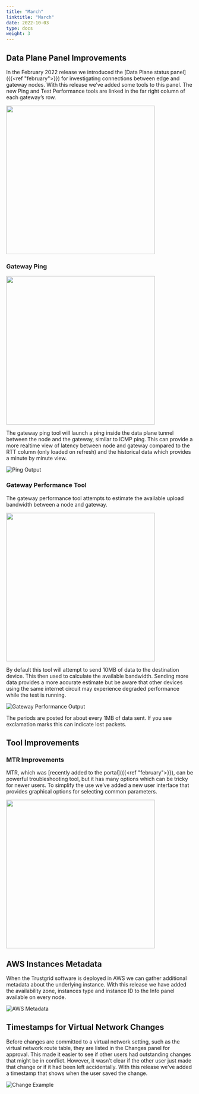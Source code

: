 ```yaml
---
title: "March"
linktitle: "March"
date: 2022-10-03
type: docs
weight: 3
---
```


## Data Plane Panel Improvements

In the February 2022 release we introduced the [Data Plane status panel]({{<ref "february">}}) for investigating connections between edge and gateway nodes.  With this release we’ve added some tools to this panel. The new Ping and Test Performance tools are linked in the far right column of each gateway’s row.

<img src="ping-test-performance.png" width="400px" />

### Gateway Ping

<img src="gateway-ping-modal.png" width="400px" />

The gateway ping tool will launch a ping inside the data plane tunnel between the node and the gateway, similar to ICMP ping.  This can provide a more realtime view of latency between node and gateway compared to the RTT column (only loaded on refresh) and the historical data which provides a minute by minute view.

![Ping Output](ping-output.png)

### Gateway Performance Tool

The gateway performance tool attempts to estimate the available upload bandwidth between a node and gateway. 

<img src="gateway-performance-modal.png" width="400px" />

By default this tool will attempt to send 10MB of data to the destination device. This then used to calculate the available bandwidth.  Sending more data provides a more accurate estimate but be aware that other devices using the same internet circuit may experience degraded performance while the test is running. 

![Gateway Performance Output](performance-output.png)

The periods are posted for about every 1MB of data sent. If you see exclamation marks this can indicate lost packets.

## Tool Improvements

### MTR Improvements

MTR, which was [recently added to the portal]({{<ref "february">}}), can be powerful troubleshooting tool, but it has many options which can be tricky for newer users.  To simplify the use we’ve added a new user interface that provides graphical options for selecting common parameters.

<img src="mtr-modal.png" width="400px" />

## AWS Instances Metadata

When the Trustgrid software is deployed in AWS we can gather additional metadata about the underlying instance. With this release we have added the availability zone, instances type and instance ID to the Info panel available on every node. 

![AWS Metadata](node-visor.png)

## Timestamps for Virtual Network Changes

Before changes are committed to a virtual network setting, such as the virtual network route table, they are listed in the Changes panel for approval. This made it easier to see if other users had outstanding changes that might be in conflict. However, it wasn’t clear if the other user just made that change or if it had been left accidentally. With this release we’ve added a timestamp that shows when the user saved the change.

![Change Example](modified-route.png)





